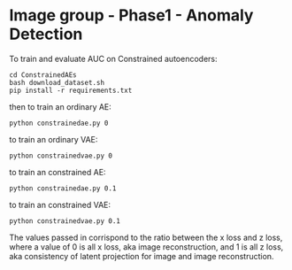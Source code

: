 # Image group - Phase1 - Anomaly Detection

To train and evaluate AUC on Constrained autoencoders:

    cd ConstrainedAEs
    bash download_dataset.sh
    pip install -r requirements.txt

then to train an ordinary AE:

    python constrainedae.py 0

to train an ordinary VAE:

    python constrainedvae.py 0

to train an constrained AE:

    python constrainedae.py 0.1

to train an constrained VAE:

    python constrainedvae.py 0.1

The values passed in corrispond to the ratio between the x loss and z loss, where a value of 0 is all x loss, aka image reconstruction, and 1 is all z loss, aka consistency of latent projection for image and image reconstruction.

